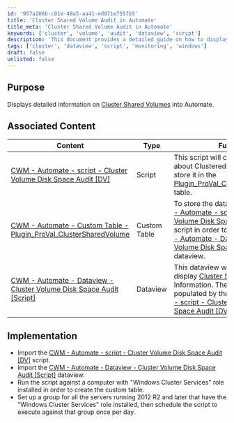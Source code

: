 ```yaml
---
id: '957a288b-c81e-48a5-aa41-ed071e755fb5'
title: 'Cluster Shared Volume Audit in Automate'
title_meta: 'Cluster Shared Volume Audit in Automate'
keywords: ['cluster', 'volume', 'audit', 'dataview', 'script']
description: 'This document provides a detailed guide on how to display information about Cluster Shared Volumes in ConnectWise Automate, including the implementation of associated scripts and dataviews for effective monitoring and reporting.'
tags: ['cluster', 'dataview', 'script', 'monitoring', 'windows']
draft: false
unlisted: false
---
```

## Purpose

Displays detailed information on [Cluster Shared Volumes](https://www.minitool.com/lib/cluster-shared-volume.html) into Automate.

## Associated Content

| Content                                                                                                          | Type        | Function                                                                                                                                                                                                                                                                    |
|------------------------------------------------------------------------------------------------------------------|-------------|-----------------------------------------------------------------------------------------------------------------------------------------------------------------------------------------------------------------------------------------------------------------------------|
| [CWM - Automate - script - Cluster Volume Disk Space Audit [DV]](https://proval.itglue.com/DOC-5078775-10390944) | Script      | This script will collect information about Clustered Volumes and will store it in the [Plugin_ProVal_ClusterSharedVolume](https://proval.itglue.com/DOC-5078775-10390996) table.                                                                                       |
| [CWM - Automate - Custom Table - Plugin_ProVal_ClusterSharedVolume](https://proval.itglue.com/DOC-5078775-10390996) | Custom Table | To store the data grabbed by [CWM - Automate - script - Cluster Volume Disk Space Audit [DV]](https://proval.itglue.com/DOC-5078775-10390944) script in order to feed into the [CWM - Automate - Dataview - Cluster Volume Disk Space Audit [Script]](https://proval.itglue.com/DOC-5078775-10390967) dataview. |
| [CWM - Automate - Dataview - Cluster Volume Disk Space Audit [Script]](https://proval.itglue.com/DOC-5078775-10390967) | Dataview    | This dataview was required to display [Cluster Shared Volume](https://www.minitool.com/lib/cluster-shared-volume.html) Information. The data is being populated by the [CWM - Automate - script - Cluster Volume Disk Space Audit [DV]](https://proval.itglue.com/DOC-5078775-10390944) script.                       |

## Implementation

- Import the [CWM - Automate - script - Cluster Volume Disk Space Audit [DV]](https://proval.itglue.com/DOC-5078775-10390944) script.
- Import the [CWM - Automate - Dataview - Cluster Volume Disk Space Audit [Script]](https://proval.itglue.com/DOC-5078775-10390967) dataview.
- Run the script against a computer with "Windows Cluster Services" role installed in order to create the custom table.
- Set up a group for all the servers running 2012 R2 and later that have the "Windows Cluster Services" role installed, then schedule the script to execute against that group once per day.






